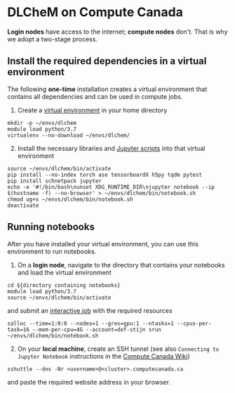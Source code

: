 # DLCheM on Compute Canada

**Login nodes** have access to the internet; **compute nodes** don't. That is why we adopt a two-stage process.

## Install the required dependencies in a virtual environment

The following **one-time** installation creates a virtual environment that contains all dependencies and can be used in compute jobs. 

1. Create a [virtual environment](https://docs.computecanada.ca/wiki/Python) in your home directory

```
mkdir -p ~/envs/dlchem
module load python/3.7
virtualenv --no-download ~/envs/dlchem/
```

2. Install the necessary libraries and [Jupyter scripts](https://docs.computecanada.ca/wiki/Jupyter) into that virtual environment

```
source ~/envs/dlchem/bin/activate
pip install --no-index torch ase tensorboardX h5py tqdm pytest
pip install schnetpack jupyter
echo -e '#!/bin/bash\nunset XDG_RUNTIME_DIR\njupyter notebook --ip $(hostname -f) --no-browser' > ~/envs/dlchem/bin/notebook.sh
chmod ug+x ~/envs/dlchem/bin/notebook.sh
deactivate
```

## Running notebooks

After you have installed your virtual environment, you can use this environment to run notebooks. 

1. On a **login node**, navigate to the directory that contains your notebooks and load the virtual environment

```
cd ${directory containing notebooks}
module load python/3.7
source ~/envs/dlchem/bin/activate
```

and submit an [interactive job](https://docs.computecanada.ca/wiki/Running_jobs) with the required resources 

```
salloc --time=1:0:0 --nodes=1 --gres=gpu:1 --ntasks=1 --cpus-per-task=16 --mem-per-cpu=4G --account=def-stijn srun ~/envs/dlchem/bin/notebook.sh
```

2. On your **local machine**, create an SSH tunnel (see also  `Connecting to Jupyter Notebook` instructions in the [Compute Canada Wiki](https://docs.computecanada.ca/wiki/Jupyter))

```
sshuttle --dns -Nr <username>@<cluster>.computecanada.ca
```

and paste the required website address in your browser.
